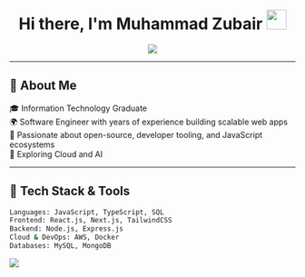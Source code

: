 <h1 align="center">Hi there, I'm Muhammad Zubair <img src="https://media.giphy.com/media/hvRJCLFzcasrR4ia7z/giphy.gif" width="35"></h1>

<p align="center">
  <img src="https://readme-typing-svg.herokuapp.com?font=Fira+Code&size=22&pause=1000&color=F77F00&center=true&vCenter=true&width=435&lines=Software+Engineer;Full-Stack+Dev+%7C+Cloud+Explorer;Loves+Js/Ts+%26+Clean+Code" />
</p>

---

## 🧠 About Me

🎓 Information Technology Graduate  
🌍 Software Engineer with years of experience building scalable web apps  
🚀 Passionate about open-source, developer tooling, and JavaScript ecosystems  
🧪 Exploring Cloud and AI  

---

## 🔧 Tech Stack & Tools

```bash
Languages: JavaScript, TypeScript, SQL  
Frontend: React.js, Next.js, TailwindCSS  
Backend: Node.js, Express.js  
Cloud & DevOps: AWS, Docker  
Databases: MySQL, MongoDB
```

<p align="left"> <img src="https://skillicons.dev/icons?i=js,ts,react,next,nodejs,express,mysql,mongodb,aws,docker,git" /> </p>

